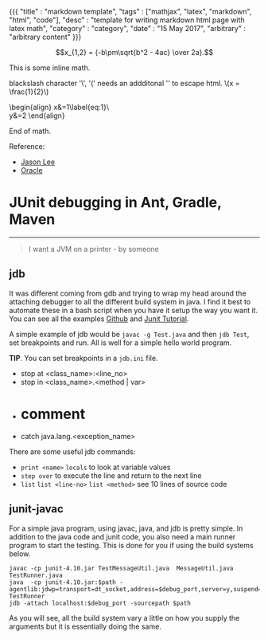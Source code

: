
{{{
  "title" : "markdown template",
  "tags" : ["mathjax", "latex", "markdown", "html", "code"],
  "desc" : "template for writing markdown html page with latex math",
  "category" : "category",
  "date" : "15 May 2017",
  "arbitrary" : "arbitrary content"
}}}

$$x_{1,2} = {-b\pm\sqrt{b^2 - 4ac} \over 2a}.$$

This is some inline math. 

blackslash character '\\', '\(' needs an addditonal '\' to escape html. \\(x = \frac{1}{2}\\)

\begin{align}
x&=1\label{eq:1}\\\
y&=2
\end{align}

End of math.

[github1]: https://github.com/sl424/junit-debugging.git 		"Github"
[junit1]: https://www.tutorialspoint.com/junit/index.htm 	"Junit Tutorial"

Reference:

+ [Jason Lee](http://www.jasondl.ee/posts/2013/gradle-tip-attaching-a-debugger.html)
+ [Oracle](http://docs.oracle.com/javase/7/docs/technotes/tools/windows/jdb.html)

# JUnit debugging in Ant, Gradle, Maven #
---

> I want a JVM on a printer - by someone

## jdb ##
It was different coming from gdb and trying to wrap my head around the attaching debugger to all the different build system in java. I find it best to automate these in a bash script when you have it setup the way you want it. You can see all the examples [Github][github1] and [Junit Tutorial][junit1].

A simple example of jdb would be `javac -g Test.java` and then `jdb Test`, set breakpoints and run. All is well for a simple hello world program. 

**TIP**. You can set breakpoints in a `jdb.ini` file.

* stop at <class_name>:<line_no>
* stop in <class_name>.<method | var>
* # comment 
* catch java.lang.<exception_name>

There are some useful jdb commands:

* `print <name>` `locals` to look at variable values
* `step over` to execute the line and return to the next line
* `list` `list <line-no>` `list <method>` see 10 lines of source code

## junit-javac ##

For a simple java program, using javac, java, and jdb is pretty simple. In addition to the java code and junit code, you also need a main runner program to start the testing. This is done for you if using the build systems below.

	javac -cp junit-4.10.jar TestMessageUtil.java  MessageUtil.java TestRunner.java
	java  -cp junit-4.10.jar:$path -agentlib:jdwp=transport=dt_socket,address=$debug_port,server=y,suspend=y TestRunner
	jdb -attach localhost:$debug_port -sourcepath $path

As you will see, all the build system vary a little on how you supply the arguments but it is essentially doing the same.
